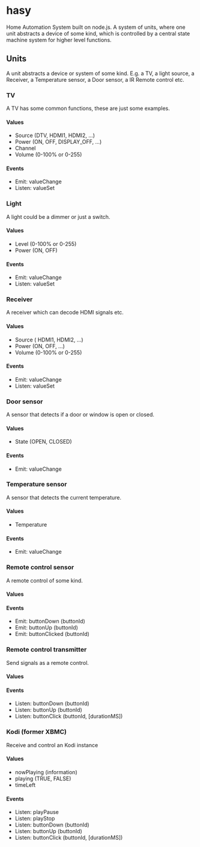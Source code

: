 # hasy
Home Automation System built on node.js. A system of units, where one unit abstracts a device of some kind, which is controlled by a central state machine system for higher level functions.

## Units
A unit abstracts a device or system of some kind. E.g. a TV, a light source, a Receiver, a Temperature sensor, a Door sensor, a IR Remote control etc.

### TV
A TV has some common functions, these are just some examples.
#### Values
* Source (DTV, HDMI1, HDMI2, ...)
* Power (ON, OFF, DISPLAY_OFF, ...)
* Channel
* Volume (0-100% or 0-255)

#### Events
* Emit: valueChange
* Listen: valueSet

### Light
A light could be a dimmer or just a switch.
#### Values
* Level (0-100% or 0-255)
* Power (ON, OFF)

#### Events
* Emit: valueChange
* Listen: valueSet

### Receiver
A receiver which can decode HDMI signals etc.
#### Values
* Source ( HDMI1, HDMI2, ...)
* Power (ON, OFF, ...)
* Volume (0-100% or 0-255)

#### Events
* Emit: valueChange
* Listen: valueSet

### Door sensor
A sensor that detects if a door or window is open or closed.
#### Values
* State (OPEN, CLOSED)

#### Events
* Emit: valueChange

### Temperature sensor
A sensor that detects the current temperature.
#### Values
* Temperature

#### Events
* Emit: valueChange

### Remote control sensor
A remote control of some kind.
#### Values

#### Events
* Emit: buttonDown (buttonId)
* Emit: buttonUp (buttonId)
* Emit: buttonClicked (buttonId)

### Remote control transmitter
Send signals as a remote control.
#### Values

#### Events
* Listen: buttonDown (buttonId)
* Listen: buttonUp (buttonId)
* Listen: buttonClick (buttonId, [durationMS])

### Kodi (former XBMC)
Receive and control an Kodi instance
#### Values
* nowPlaying (information)
* playing (TRUE, FALSE)
* timeLeft

#### Events
* Listen: playPause
* Listen: playStop
* Listen: buttonDown (buttonId)
* Listen: buttonUp (buttonId)
* Listen: buttonClick (buttonId, [durationMS])

